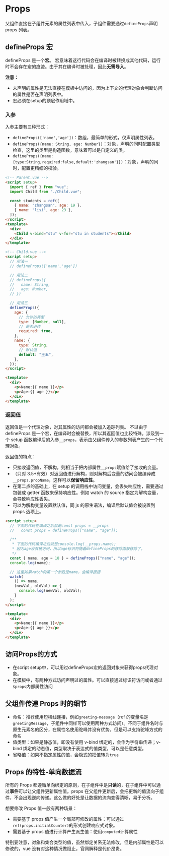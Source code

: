 # Props

父组件直接在子组件元素的属性列表中传入，子组件需要通过`defineProps`声明 props 列表。

## defineProps 宏

defineProps 是一个**宏**。
宏意味着这行代码会在编译时被转换成其他代码，运行时不会存在宏的痕迹。由于其在编译时被处理，因此**无需导入**。

**注意：**
- 未声明的属性是无法直接在模板中访问的，因为上下文的代理对象会判断访问的属性是否在声明列表中。
- 宏必须在setup的顶层作用域中。

### 入参

入参主要有三种形式：

- `defineProps(['name','age'])`：数组，最简单的形式，仅声明属性列表。
- `defineProps({name: String, age: Number})`：对象，声明的同时配置类型检查，这里的类型是构造函数，意味着可以是自定义的类。
- `defineProps({name: {type:String,required:false,defualt:'zhangsan'}})`：对象，声明的同时，配置更精细的校验。

```html
<!-- Parent.vue -->
<script setup>
  import { ref } from "vue";
  import Child from "./Child.vue";

  const students = ref([
    { name: "zhangsan", age: 19 },
    { name: "lisi", age: 23 },
  ]);
</script>
<template>
  <div>
    <Child v-bind="stu" v-for="stu in students"></Child>
  </div>
</template>
```

```html
<!-- Child.vue -->
<script setup>
  // 用法一
  // defineProps(['name','age'])

  // 用法二
  // defineProps({
  //   name: String,
  //   age: Number,
  // })

  // 用法三
  defineProps({
    age: {
      // 允许的类型
      type: [Number, null],
      // 是否必传
      required: true,
    },
    name: {
      type: String,
      // 默认值
      default: "王五",
    },
  });
</script>

<template>
  <div>
    <p>Name:{{ name }}</p>
    <p>Age:{{ age }}</p>
  </div>
</template>
```

### 返回值

返回值是一个代理对象，对其属性的访问都会被加入追踪列表。
不过由于 defineProps 是一个宏，在编译时会被替换，所以其返回值也比较特殊。涉及到一个 setup 函数编译后的入参`__props`，表示由父组件传入的参数列表产生的一个代理对象。

返回值的特点：

- 只接收返回值，不解构，则相当于把内部属性`__props`赋值给了接收的变量。
- （只对 3.5+有效）对返回值进行解构，则对解构后变量的访问会被编译成`__props.propName`，这样可以**保留响应性**。
- 在第二点的基础上，在 setup 的调用栈中访问变量，会丢失响应性，需要通过包装成 getter 函数来保持响应性。例如 watch 的 source 指定为解构变量，会导致响应性丢失。
- 可以为解构变量设置默认值，同 js 的原生语法，编译后默认值会被设置到 props 选项上。

```html
<script setup>
  // 下面的代码在编译之后就是const props = __props
  //   const props = defineProps(["name", "age"]);

  /**
   * 下面的代码编译之后就是console.log(__props.name);
   * 因为age没有被访问，所以age标识符随着defineProps的移除而被移除了。
   */
  const { name, age = 18 } = defineProps(["name", "age"]);
  console.log(name);

  // 这里如果watch的第一个参数是name，会编译报错
  watch(
    () => name,
    (newVal, oldVal) => {
      console.log(newVal, oldVal);
    }
  );
</script>

<template>
  <div>
    <p>Name:{{ name }}</p>
    <p>Age:{{ age }}</p>
  </div>
</template>
```

## 访问Props的方式

- 在script setup中，可以用过defineProps宏的返回对象来获得props代理对象。
- 在模板中，有两种方式访问声明过的属性。可以直接通过标识符访问或者通过`$props`内部属性访问

## 父组件传递 Props 时的细节

- 命名：推荐使用短横线连接，例如`greeting-message`（ref 的变量名是`greetingMessage`，子组件中同样可以使用两种方式访问）。不同于组件名时与原生元素名的区分，在属性名使用驼峰并没有优势。但是可以支持驼峰方式的命名
- 值类型：如果是静态值，即没有使用 v-bind 绑定的，会作为字符串传递；v-bind 绑定的动态值，类型取决于表达式的值类型，可以是任意类型。
- 省略值：如果不指定属性的值，会隐式的把值转为`true`

## Props 的特性-单向数据流

所有的 Props 都遵循单向绑定的原则，在子组件中是**只读**的，在子组件中可以通过**事件**可以让父组件更新属性值。props 在父组件更新后，会把更新的值流向子组件，不会出现逆向传递。这么做的好处是让数据的流向变得清晰，易于分析。

想要修改 Props 值一般有两种场景：

- 需要基于 props 值产生一个局部可修改的属性：可以通过`ref(props.initialCounter)`的形式创建响应式对象。
- 需要基于 props 值进行计算产生派生值：使用`computed`计算属性

特别要注意，对象和集合类型的值，虽然绑定关系无法修改，但是内部属性是可以修改的，vue 没有对这种情况做阻止，官网解释是代价昂贵。
